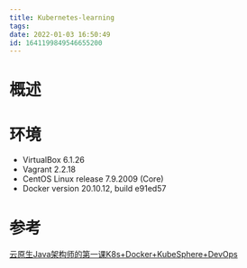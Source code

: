 ```yaml
---
title: Kubernetes-learning
tags: 
date: 2022-01-03 16:50:49
id: 1641199849546655200
---
```

# 概述



# 环境

- VirtualBox 6.1.26 
- Vagrant 2.2.18 
- CentOS Linux release 7.9.2009 (Core) 
- Docker version 20.10.12, build e91ed57 

# 参考

 [云原生Java架构师的第一课K8s+Docker+KubeSphere+DevOps](https://www.bilibili.com/video/BV13Q4y1C7hS) 
